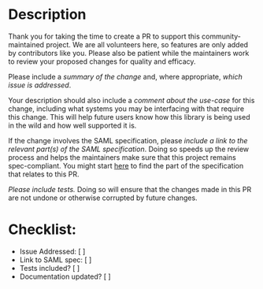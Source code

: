 # Description

Thank you for taking the time to create a PR to support this community-maintained project. We are all volunteers here, so features are only added by contributors like you. Please also be patient while the maintainers work to review your proposed changes for quality and efficacy.

Please include a _summary of the change_ and, where appropriate, _which issue is addressed_.

Your description should also include a _comment about the use-case_ for this change, including what systems you may be interfacing with that require this change. This will help future users know how this library is being used in the wild and how well supported it is.

If the change involves the SAML specification, please _include a link to the relevant part(s) of the SAML specification_. Doing so speeds up the review process and helps the maintainers make sure that this project remains spec-compliant. You might start [here](https://www.oasis-open.org/standards#samlv2.0) to find the part of the specification that relates to this PR.

_Please include tests._ Doing so will ensure that the changes made in this PR are not undone or otherwise corrupted by future changes.

# Checklist:

- Issue Addressed: [ ]
- Link to SAML spec: [ ]
- Tests included? [ ]
- Documentation updated? [ ]
